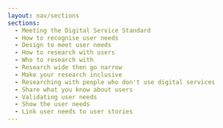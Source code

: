 ```yaml
---
layout: nav/sections
sections:
  - Meeting the Digital Service Standard
  - How to recognise user needs
  - Design to meet user needs
  - How to research with users
  - Who to research with
  - Research wide then go narrow
  - Make your research inclusive
  - Researching with people who don't use digital services
  - Share what you know about users
  - Validating user needs
  - Show the user needs
  - Link user needs to user stories
---
```

